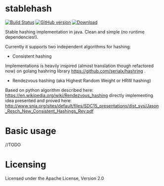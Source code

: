 # stablehash
[![Build Status](https://travis-ci.org/adamwasila/hashring.svg?branch=master)](https://travis-ci.org/adamwasila/hashring)
[![GitHub version](https://badge.fury.io/gh/adamwasila%2Fhashring.svg)](https://badge.fury.io/gh/adamwasila%2Fhashring)
[ ![Download](https://api.bintray.com/packages/adamwasila/maven/stablehash-core/images/download.svg) ](https://bintray.com/adamwasila/maven/stablehash-core/_latestVersion)

Stable hashing implementation in java. Clean and simple (no runtime dependencies!).

Currently it supports two independent algorithms for hashing:

* Consistent hashing

Implementations is heavily inspired (almost translation though refactored now) on golang hashring library https://github.com/serialx/hashring .

* Rendezvous hashing (aka Highest Random Weight or HRW hashing)

Based on python algorithm described here: https://en.wikipedia.org/wiki/Rendezvous_hashing directly implementing idea presented and proved here: http://www.snia.org/sites/default/files/SDC15_presentations/dist_sys/Jason_Resch_New_Consistent_Hashings_Rev.pdf

# Basic usage

//TODO

# Licensing

Licensed under the Apache License, Version 2.0
